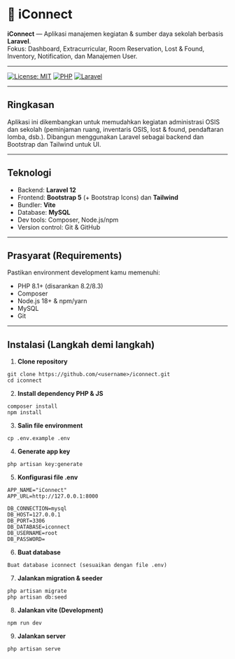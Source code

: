 # 📌 iConnect

**iConnect** — Aplikasi manajemen kegiatan & sumber daya sekolah berbasis **Laravel**.  
Fokus: Dashboard, Extracurricular, Room Reservation, Lost & Found, Inventory, Notification, dan Manajemen User.

---

[![License: MIT](https://img.shields.io/badge/License-MIT-blue.svg)](LICENSE)
[![PHP](https://img.shields.io/badge/PHP-8.1%2B-informational)](#)
[![Laravel](https://img.shields.io/badge/Laravel-12-informational)](#)

---

## Ringkasan
Aplikasi ini dikembangkan untuk memudahkan kegiatan administrasi OSIS dan sekolah (peminjaman ruang, inventaris OSIS, lost & found, pendaftaran lomba, dsb.). Dibangun menggunakan Laravel sebagai backend dan Bootstrap dan Tailwind untuk UI.

---

## Teknologi
- Backend: **Laravel 12**
- Frontend: **Bootstrap 5** (+ Bootstrap Icons) dan **Tailwind**
- Bundler: **Vite**
- Database: **MySQL**
- Dev tools: Composer, Node.js/npm
- Version control: Git & GitHub

---

## Prasyarat (Requirements)
Pastikan environment development kamu memenuhi:
- PHP 8.1+ (disarankan 8.2/8.3)
- Composer
- Node.js 18+ & npm/yarn
- MySQL
- Git

---

## Instalasi (Langkah demi langkah)

1. **Clone repository**
```
git clone https://github.com/<username>/iconnect.git
cd iconnect
```

2. **Install dependency PHP & JS**
```
composer install
npm install
```

3. **Salin file environment**
```
cp .env.example .env
```

4. **Generate app key**
```
php artisan key:generate
```

5. **Konfigurasi file .env**
```
APP_NAME="iConnect"
APP_URL=http://127.0.0.1:8000

DB_CONNECTION=mysql
DB_HOST=127.0.0.1
DB_PORT=3306
DB_DATABASE=iconnect
DB_USERNAME=root
DB_PASSWORD=
```

6. **Buat database**
```
Buat database iconnect (sesuaikan dengan file .env)
```

7. **Jalankan migration & seeder**
```
php artisan migrate
php artisan db:seed
```

8. **Jalankan vite (Development)**
```
npm run dev
```

9. **Jalankan server**
```
php artisan serve
```
